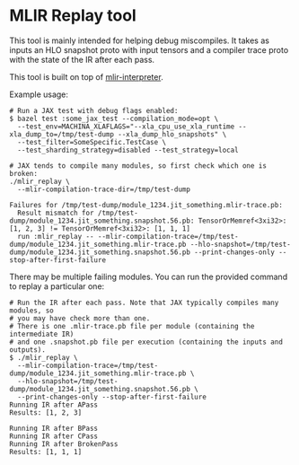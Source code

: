 # MLIR Replay tool

This tool is mainly intended for helping debug miscompiles. It takes as inputs
an HLO snapshot proto with input tensors and a compiler trace proto with the
state of the IR after each pass.

This tool is built on top of
[mlir-interpreter](https://github.com/tensorflow/mlir-hlo/tree/master/tools/mlir_interpreter/).

Example usage:

```
# Run a JAX test with debug flags enabled:
$ bazel test :some_jax_test --compilation_mode=opt \
  --test_env=MACHINA_XLAFLAGS="--xla_cpu_use_xla_runtime --xla_dump_to=/tmp/test-dump --xla_dump_hlo_snapshots" \
  --test_filter=SomeSpecific.TestCase \
  --test_sharding_strategy=disabled --test_strategy=local

# JAX tends to compile many modules, so first check which one is broken:
./mlir_replay \
  --mlir-compilation-trace-dir=/tmp/test-dump

Failures for /tmp/test-dump/module_1234.jit_something.mlir-trace.pb:
  Result mismatch for /tmp/test-dump/module_1234.jit_something.snapshot.56.pb: TensorOrMemref<3xi32>: [1, 2, 3] != TensorOrMemref<3xi32>: [1, 1, 1]
  run :mlir_replay -- --mlir-compilation-trace=/tmp/test-dump/module_1234.jit_something.mlir-trace.pb --hlo-snapshot=/tmp/test-dump/module_1234.jit_something.snapshot.56.pb --print-changes-only --stop-after-first-failure
```

There may be multiple failing modules. You can run the provided command to
replay a particular one:

```
# Run the IR after each pass. Note that JAX typically compiles many modules, so
# you may have check more than one.
# There is one .mlir-trace.pb file per module (containing the intermediate IR)
# and one .snapshot.pb file per execution (containing the inputs and outputs).
$ ./mlir_replay \
  --mlir-compilation-trace=/tmp/test-dump/module_1234.jit_something.mlir-trace.pb \
  --hlo-snapshot=/tmp/test-dump/module_1234.jit_something.snapshot.56.pb \
  --print-changes-only --stop-after-first-failure
Running IR after APass
Results: [1, 2, 3]

Running IR after BPass
Running IR after CPass
Running IR after BrokenPass
Results: [1, 1, 1]
```

